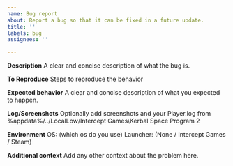 ```yaml
---
name: Bug report
about: Report a bug so that it can be fixed in a future update.
title: ''
labels: bug
assignees: ''

---
```


**Description**
A clear and concise description of what the bug is.

**To Reproduce**
Steps to reproduce the behavior

**Expected behavior**
A clear and concise description of what you expected to happen.

**Log/Screenshots**
Optionally add screenshots and your Player.log from %appdata%/../LocalLow/Intercept Games\Kerbal Space Program 2

**Environment**
OS: (which os do you use)
Launcher: (None / Intercept Games / Steam)

**Additional context**
Add any other context about the problem here.
